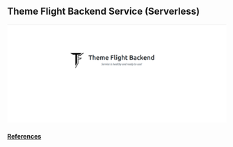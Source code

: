 ## Theme Flight Backend Service (Serverless)

<p align="center">
  <a href="https://api.themeflight.com/" rel="noopener" target="_blank"><img width="1024" src="./public/imgs/refer.png" alt="notistack logo"></a>
</p>

#### [References](./docs/refer_links.md)
